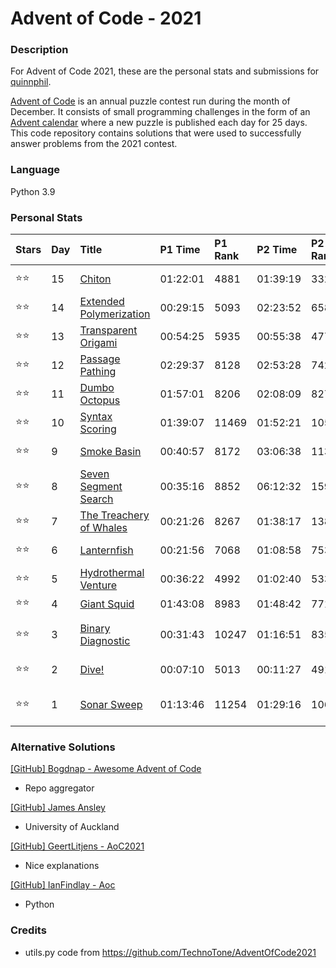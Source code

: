 Advent of Code - 2021
=====================

### Description    

For Advent of Code 2021, these are the personal stats and submissions for [quinnphil](https://github.com/quinnphil).

[Advent of Code](https://adventofcode.com/) is an annual puzzle contest run during the month of December.
  It consists of small programming challenges in the form of an [Advent calendar](https://en.wikipedia.org/wiki/Advent_calendar)
  where a new puzzle is published each day for 25 days.  This code repository contains solutions that were used to 
successfully answer problems from the 2021 contest.  

### Language  
Python 3.9

### Personal Stats  

| Stars | Day | Title                                                           | P1 Time  | P1 Rank | P2 Time  | P2 Rank | Notes                |
|:------|:----|:----------------------------------------------------------------|:---------|:--------|:---------|:--------|:---------------------|
| ⭐⭐    | 15  | [Chiton](https://adventofcode.com/2021/day/15)                  | 01:22:01 | 4881    | 01:39:19 | 3326    | Heap Queue           |
| ⭐⭐    | 14  | [Extended Polymerization](https://adventofcode.com/2021/day/14) | 00:29:15 | 5093    | 02:23:52 | 6587    | Polymers NBCH        |
| ⭐⭐    | 13  | [Transparent Origami](https://adventofcode.com/2021/day/13)     | 00:54:25 | 5935    | 00:55:38 | 4770    | Folding dots         |
| ⭐⭐    | 12  | [Passage Pathing](https://adventofcode.com/2021/day/12)         | 02:29:37 | 8128    | 02:53:28 | 7422    | Big cave little cave |
| ⭐⭐    | 11  | [Dumbo Octopus](https://adventofcode.com/2021/day/11)           | 01:57:01 | 8206    | 02:08:09 | 8276    | Flashing octopodes   |
| ⭐⭐    | 10  | [Syntax Scoring](https://adventofcode.com/2021/day/10)          | 01:39:07 | 11469   | 01:52:21 | 10553   | chunks \[\]{}<>()    |
| ⭐⭐    | 9   | [Smoke Basin](https://adventofcode.com/2021/day/9)              | 00:40:57 | 8172    | 03:06:38 | 11396   | lowpoints / basins   |
| ⭐⭐    | 8   | [Seven Segment Search](https://adventofcode.com/2021/day/8)     | 00:35:16 | 8852    | 06:12:32 | 15900   | digits * revisit!    |
| ⭐⭐    | 7   | [The Treachery of Whales](https://adventofcode.com/2021/day/7)  | 00:21:26 | 8267    | 01:38:17 | 13857   | crabs                |
| ⭐⭐    | 6   | [Lanternfish](https://adventofcode.com/2021/day/6)              | 00:21:56 | 7068    | 01:08:58 | 7534    | single array         |
| ⭐⭐    | 5   | [Hydrothermal Venture](https://adventofcode.com/2021/day/5)     | 00:36:22 | 4992    | 01:02:40 | 5333    | tuples               |
| ⭐⭐    | 4   | [Giant Squid](https://adventofcode.com/2021/day/4)              | 01:43:08 | 8983    | 01:48:42 | 7716    | bingo                |
| ⭐⭐    | 3   | [Binary Diagnostic](https://adventofcode.com/2021/day/3)        | 00:31:43 | 10247   | 01:16:51 | 8352    | O2 and CO2 binary    |
| ⭐⭐    | 2   | [Dive!](https://adventofcode.com/2021/day/2)                    | 00:07:10 | 5013    | 00:11:27 | 4910    | 05:00 start          |
| ⭐⭐    | 1   | [Sonar Sweep](https://adventofcode.com/2021/day/1)              | 01:13:46 | 11254   | 01:29:16 | 10643   | 06:05 start (late!)  |
### Alternative Solutions

[[GitHub] Bogdnap - Awesome Advent of Code](https://github.com/Bogdanp/awesome-advent-of-code#python)
- Repo aggregator

[[GitHub] James Ansley](https://github.com/James-Ansley/adventofcode)
- University of Auckland

[[GitHub] GeertLitjens - AoC2021](https://github.com/GeertLitjens/advent-of-code-2021)
- Nice explanations

[[GitHub] IanFindlay - Aoc](https://github.com/IanFindlay/advent-of-code)
- Python

### Credits

- utils.py code from https://github.com/TechnoTone/AdventOfCode2021